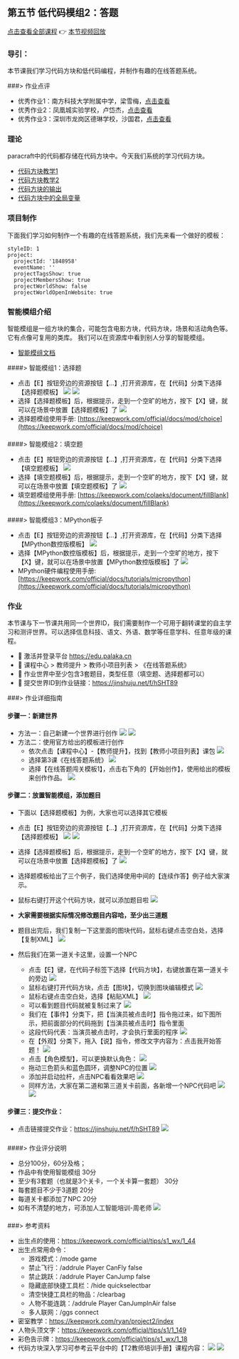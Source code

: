 ## 第五节 低代码模组2：答题
[点击查看全部课程](https://keepwork.com/official/open/lessons/AI/teachertraining)
:point_right: [本节视频回放](https://v.qq.com/x/page/i35246r4ljl.html)

### 导引：

本节课我们学习代码方块和低代码编程，并制作有趣的在线答题系统。

###> 作业点评
- 优秀作业1：南方科技大学附属中学，梁雪梅，[点击查看](https://keepwork.com/p0096627/pinapple/index)
- 优秀作业2：凤凰城实验学校，卢岱杰，[点击查看](https://keepwork.com/p0090029/xiaochi/index)
- 优秀作业3：深圳市龙岗区德琳学校，沙国君，[点击查看](https://keepwork.com/windofking/54321/index)
###




### 理论

paracraft中的代码都存储在代码方块中。今天我们系统的学习代码方块。
- [代码方块教学1](/official/docs/UserGuide/coding/codeblock1)
- [代码方块教学2](/official/docs/UserGuide/coding/codeblock2)
- [代码方块的输出](/official/docs/UserGuide/coding/output)
- [代码方块中的全局变量](/official/docs/UserGuide/coding/global_vars)

### 项目制作

下面我们学习如何制作一个有趣的在线答题系统，我们先来看一个做好的模板：

```@Project
styleID: 1
project:
  projectId: '1848958'
  eventName: ''
  projectTagsShow: true
  projectMembersShow: true
  projectWorldShow: false
  projectWorldOpenInWebsite: true

```
### 智能模组介绍

智能模组是一组方块的集合，可能包含电影方块，代码方块，场景和活动角色等。 它有点像可复用的类库。
我们可以在资源库中看到别人分享的智能模组。

- [智能模组文档](https://keepwork.com/official/docs/tutorials/AgentSignBlock)

####> 智能模组1：选择题
- 点击【E】按钮旁边的资源按钮【...】,打开资源库，在【代码】分类下选择【选择题模板】
![](https://api.keepwork.com/ts-storage/siteFiles/30271/raw#1698138607169image.png)
![](https://api.keepwork.com/ts-storage/siteFiles/32798/raw#1700029539618image.png)
- 选择【选择题模板】后，根据提示，走到一个空旷的地方，按下【X】键，就可以在场景中放置【选择题模板】了
  ![](https://api.keepwork.com/ts-storage/siteFiles/32799/raw#1700029675159image.png)
- 选择题模组使用手册: [https://keepwork.com/official/docs/mod/choice](https://keepwork.com/official/docs/mod/choice)
####

####> 智能模组2：填空题
- 点击【E】按钮旁边的资源按钮【...】,打开资源库，在【代码】分类下选择【填空题模板】
![](https://api.keepwork.com/ts-storage/siteFiles/32800/raw#1700029996976image.png)
- 选择【填空题模板】后，根据提示，走到一个空旷的地方，按下【X】键，就可以在场景中放置【填空题模板】了
![](https://api.keepwork.com/ts-storage/siteFiles/32801/raw#1700030063967image.png)
- 填空题模组使用手册: [https://keepwork.com/colaeks/document/fillBlank](https://keepwork.com/colaeks/document/fillBlank)
####

####> 智能模组3：MPython板子
- 点击【E】按钮旁边的资源按钮【...】,打开资源库，在【代码】分类下选择【MPython数控版模板】
![](https://api.keepwork.com/ts-storage/siteFiles/32804/raw#1700030383285image.png)
- 选择【MPython数控版模板】后，根据提示，走到一个空旷的地方，按下【X】键，就可以在场景中放置【MPython数控版模板】了
![](https://api.keepwork.com/ts-storage/siteFiles/32805/raw#1700030414426image.png)
- MPython硬件编程使用手册: [https://keepwork.com/official/docs/tutorials/micropython](https://keepwork.com/official/docs/tutorials/micropython)
####

### 作业

本节课与下一节课共用同一个世界ID，我们需要制作一个可用于翻转课堂的自主学习和测评世界。可以选择信息科技、语文、外语、数学等任意学科、任意年级的课程。
- :dart: 激活并登录平台 https://edu.palaka.cn
- :dart: 课程中心 > 教师提升 > 教师小项目列表 > 《在线答题系统》
- :dart: 作业世界中至少包含3套题目，类型任意（填空题、选择题都可以）
- :dart: 提交世界ID到作业链接：https://jinshuju.net/f/hSHT89

###> 作业详细指南
#### 步骤一：新建世界
- 方法一：自己新建一个世界进行创作
 ![](https://api.keepwork.com/ts-storage/siteFiles/32851/raw#1700099058157image.png)
 ![](https://api.keepwork.com/ts-storage/siteFiles/32852/raw#1700099119591image.png)
- 方法二：使用官方给出的模板进行创作
  - 依次点击【课程中心】-【教师提升】，找到【教师小项目列表】课包
  ![](https://api.keepwork.com/ts-storage/siteFiles/30240/raw#1698112262898image.png)
  - 选择第3课《在线答题系统》
  ![](https://api.keepwork.com/ts-storage/siteFiles/32853/raw#1700099238318image.png)
  - 选择【在线答题闯关模板1】，点击右下角的【开始创作】，使用给出的模板来创作作品。
  ![](https://api.keepwork.com/ts-storage/siteFiles/33209/raw#1700735061049image.png)
  
 

  
#### 步骤二：放置智能模组，添加题目
- 下面以【选择题模板】为例，大家也可以选择其它模板
- 点击【E】按钮旁边的资源按钮【...】,打开资源库，在【代码】分类下选择【选择题模板】
![](https://api.keepwork.com/ts-storage/siteFiles/30271/raw#1698138607169image.png)
![](https://api.keepwork.com/ts-storage/siteFiles/32798/raw#1700029539618image.png)
- 选择【选择题模板】后，根据提示，走到一个空旷的地方，按下【X】键，就可以在场景中放置【选择题模板】了
![](https://api.keepwork.com/ts-storage/siteFiles/32875/raw#1700119946515image.png)

- 选择题模板给出了三个例子，我们选择使用中间的【连续作答】例子给大家演示。
- 鼠标右键打开这个代码方块，就可以添加题目啦
 ![](https://api.keepwork.com/ts-storage/siteFiles/32877/raw#1700120383568image.png)

- **大家需要根据实际情况修改题目内容哈，至少出三道题**
- 题目出完后，我们复制一下这里面的图块代码，鼠标右键点击空白处，选择【复制XML】
 ![](https://api.keepwork.com/ts-storage/siteFiles/32878/raw#1700120601608image.png)
- 然后我们在第一道关卡这里，设置一个NPC
  - 点击【E】键，在代码子标签下选择【代码方块】，右键放置在第一道关卡的旁边
  ![](https://api.keepwork.com/ts-storage/siteFiles/32880/raw#1700120740785image.png)
  - 鼠标右键打开代码方块，点击【图块】，切换到图块编辑模式
  ![](https://api.keepwork.com/ts-storage/siteFiles/32881/raw#1700120893421image.png)
  - 鼠标右键点击空白处，选择【粘贴XML】
  ![](https://api.keepwork.com/ts-storage/siteFiles/32882/raw#1700120913953image.png)
  - 可以看到题目代码就被复制过来了
  ![](https://api.keepwork.com/ts-storage/siteFiles/32883/raw#1700120969179image.png)
  - 我们在【事件】分类下，把【当演员被点击时】指令拖过来，如下图所示，把前面部分的代码拖到【当演员被点击时】指令里面
  - 这段代码代表：当演员被点击时，才会执行里面的程序
  ![](https://api.keepwork.com/ts-storage/siteFiles/32884/raw#1700121152969image.png)
  - 在【外观】分类下，拖入【说】指令，修改文字内容为：点击我开始答题！
  ![](https://api.keepwork.com/ts-storage/siteFiles/32888/raw#1700121724611image.png)
  - 点击【角色模型】，可以更换默认角色：
  ![](https://api.keepwork.com/ts-storage/siteFiles/32885/raw#1700121335457image.png)
  - 拖动三色箭头和蓝色圆环，调整NPC的位置
  ![](https://api.keepwork.com/ts-storage/siteFiles/32886/raw#1700121443096image.png)
  - 添加并启动拉杆，点击NPC看看效果吧
  ![](https://api.keepwork.com/ts-storage/siteFiles/32891/raw#1700122506977image.png)
  - 同样方法，大家在第二道和第三道关卡前面，各新增一个NPC代码吧
  ![](https://api.keepwork.com/ts-storage/siteFiles/32889/raw#1700121919074image.png)
  ![](https://api.keepwork.com/ts-storage/siteFiles/32890/raw#1700121979094image.png)

#### 步骤三：提交作业：

- 点击链接提交作业：https://jinshuju.net/f/hSHT89
![](https://api.keepwork.com/ts-storage/siteFiles/32850/raw#1700098958608image.png)

###

####> 作业评分说明
- 总分100分，60分及格；
- 作品中有使用智能模组 30分
- 至少有3套题（也就是3个关卡，一个关卡算一套题） 30分
- 每套题目不少于3道题 20分
- 每道关卡都添加了NPC 20分
- 如有不清楚的地方，可添加人工智能培训-周老师
![](https://api.keepwork.com/ts-storage/siteFiles/30689/raw#1699536315947888888.png)
####

###> 参考资料
- 出生点的使用：https://keepwork.com/official/tips/s1_wx/1_44
- 出生点常用命令：
  - 游戏模式：/mode game
  - 禁止飞行：/addrule Player CanFly false
  - 禁止跳跃：/addrule Player CanJump false
  - 隐藏底部快捷工具栏：/hide quickselectbar
  - 清空快捷工具栏的物品：/clearbag
  - 人物不能连跳：/addrule Player CanJumpInAir false
  - 多人联网：/ggs connect
- 密室教学：https://keepwork.com/ryan/project2/index
- 人物头顶文字：https://keepwork.com/official/tips/s1/1_149
- 彩色告示牌：https://keepwork.com/official/tips/s1_wx/1_18
- 代码方块深入学习可参考云平台中的【T2教师培训手册】课程内容：
![](https://api.keepwork.com/ts-storage/siteFiles/32762/raw#1700013489279image.png)
![](https://api.keepwork.com/ts-storage/siteFiles/32763/raw#1700013545578image.png)
###